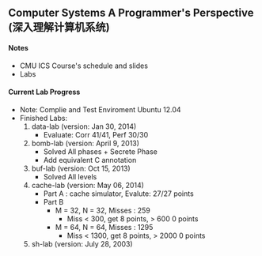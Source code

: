Computer Systems A Programmer's Perspective (深入理解计算机系统)
----
#### Notes
* CMU ICS Course's schedule and slides
* Labs

#### Current Lab Progress
  * Note: Complie and Test Enviroment Ubuntu 12.04
  * Finished Labs:
    1. data-lab (version: Jan 30, 2014)
       * Evaluate: Corr 41/41, Perf 30/30
    2. bomb-lab (version: April 9, 2013)
       * Solved All phases + Secrete Phase
       * Add equivalent C annotation
    3. buf-lab (version: Oct 15, 2013)
       * Solved All levels
    4. cache-lab (version: May 06, 2014)
       * Part A : cache simulator, Evalute: 27/27 points
       * Part B
         * M = 32, N = 32, Misses : 259
           * Miss < 300, get 8 points, > 600 0 points
         * M = 64, N = 64, Misses : 1295
           * Miss < 1300, get 8 points, > 2000 0 points
    5. sh-lab (version: July 28, 2003)
